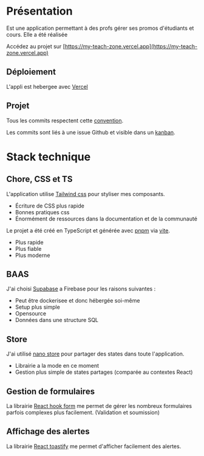 # Présentation

Est une application permettant à des profs gérer ses promos d'étudiants et cours. Elle a été réalisée

Accédez au projet sur [https://my-teach-zone.vercel.app](https://my-teach-zone.vercel.app)

## Déploiement

L'appli est hebergee avec [Vercel](https://vercel.com/)

## Projet

Tous les commits respectent cette [convention](https://www.conventionalcommits.org/en/v1.0.0/).

Les commits sont liés à une issue Github et visible dans un [kanban](https://github.com/users/Rabire/projects/2/views/1).

# Stack technique

## Chore, CSS et TS

L'application utilise [Tailwind css](https://tailwindcss.com/) pour styliser mes composants.

- Écriture de CSS plus rapide
- Bonnes pratiques css
- Énormément de ressources dans la documentation et de la communauté

Le projet a été créé en TypeScript et générée avec [pnpm](https://pnpm.io/fr/) via [vite](https://vitejs.dev/).

- Plus rapide
- Plus fiable
- Plus moderne

## BAAS

J'ai choisi [Supabase](https://supabase.com/) a Firebase pour les raisons suivantes :

- Peut être dockerisee et donc hébergée soi-même
- Setup plus simple
- Opensource
- Données dans une structure SQL

## Store

J'ai utilisé [nano store](https://github.com/nanostores/nanostores) pour partager des states dans toute l'application.

- Librairie a la mode en ce moment
- Gestion plus simple de states partages (comparée au contextes React)

## Gestion de formulaires

La librairie [React hook form](https://react-hook-form.com/) me permet de gérer les nombreux formulaires parfois complexes plus facilement. (Validation et soumission)

## Affichage des alertes

La librairie [React toastify](https://fkhadra.github.io/react-toastify/introduction) me permet d'afficher facilement des alertes.
